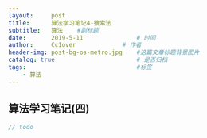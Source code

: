 ```yaml
---
layout:     post   				    
title:      算法学习笔记4-搜索法		 
subtitle:   算法    #副标题
date:       2019-5-11			   	# 时间
author:     Cc1over				# 作者
header-img: post-bg-os-metro.jpg	#这篇文章标题背景图片
catalog: true 						# 是否归档
tags:								#标签
    - 算法
---
```


## 算法学习笔记(四)

```java
// todo
```

